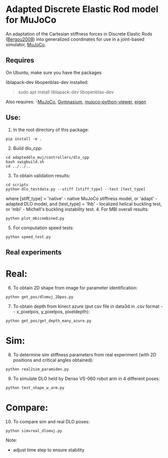# Adapted Discrete Elastic Rod model for MuJoCo
An adaptation of the Cartesian stiffness forces in Discrete Elastic Rods ([Bergou2008](http://www.cs.columbia.edu/cg/pdfs/143-rods.pdf)) into generalized coordinates for use in a joint-based simulator, [MuJoCo](https://mujoco.readthedocs.io/en/latest/overview.html).

## Requires
On Ubuntu, make sure you have the packages

liblapack-dev
libopenblas-dev
installed:

> sudo apt install liblapack-dev libopenblas-dev

Also requires:
-[MuJoCo](https://github.com/google-deepmind/mujoco), [Gymnasium](https://github.com/Farama-Foundation/Gymnasium), [mujoco-python-viewer](https://github.com/rohanpsingh/mujoco-python-viewer), [eigen](http://eigen.tuxfamily.org/index.php?title=Main_Page#Download)

## Use:
1. In the root directory of this package:
```
pip install -e .
```
2. Build dlo_cpp:
```
cd adapteddlo_muj/controllers/dlo_cpp
bash swigbuild.sh
cd ../../..
```
3. To obtain validation results:
```
cd scripts
python dlo_testdata.py --stiff [stiff_type] --test [test_type]
```
where [stiff_type] = 'native' - native MuJoCo stiffness model, or 'adapt' - adapted DLO model,
and [test_type] = 'lhb' - localized helical buckling test, or 'mbi' - Michell's buckling instability test.
4. For MBI overall results:
```
python plot_mbicombined.py
```
5. For computation speed tests:
```
python speed_test.py
```
## Real experiments
# Real:
6. To obtain 2D shape from image for parameter identification:
```
python get_pos/dlomuj_2Dpos.py
```
7. To obtain depth from kinect azure (put csv file in data3d in .csv format -- x_pixelpos, y_pixelpos, pixeldepth):
```
python get_pos/get_depth_many_azure.py
```
# Sim:
8. To determine sim stiffness parameters from real experiment (with 2D positions and critical angles obtained):
```
python real2sim_paramiden.py
```
9. To simulate DLO held by Denso VS-060 robot arm in 4 different poses:
```
python test_shape_w_arm.py
```
# Compare:
10. To compare sim and real DLO poses:
```
python simvreal_dlomuj.py
```

Note:
- adjust time step to ensure stability
